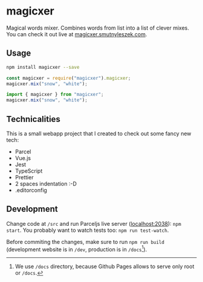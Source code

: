 # magicxer

Magical words mixer. Combines words from list into a list of clever mixes. You can check it out live at [magicxer.smutnyleszek.com](http://magicxer.smutnyleszek.com).

## Usage

```sh
npm install magicxer --save
```

```js
const magicxer = require("magicxer").magicxer;
magicxer.mix("snow", "white");
```

```typescript
import { magicxer } from "magicxer";
magicxer.mix("snow", "white");
```

## Technicalities

This is a small webapp project that I created to check out some fancy new tech:

* Parcel
* Vue.js
* Jest
* TypeScript
* Prettier
* 2 spaces indentation :-D
* .editorconfig

## Development

Change code at `/src` and run Parceljs live server ([localhost:2038](http://localhost:2038)): `npm start`. You probably want to watch tests too: `npm run test-watch`.

Before commiting the changes, make sure to run `npm run build` (development website is in `/dev`, production is in `/docs`[^1]).

[^1]: We use `/docs` directory, because Github Pages allows to serve only root or `/docs`.
